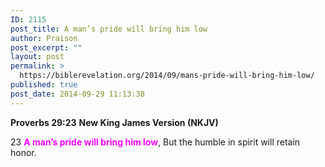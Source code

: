 ```yaml
---
ID: 2115
post_title: A man’s pride will bring him low
author: Praison
post_excerpt: ""
layout: post
permalink: >
  https://biblerevelation.org/2014/09/mans-pride-will-bring-him-low/
published: true
post_date: 2014-09-29 11:13:38
---
```

<strong>Proverbs 29:23</strong>
<strong> New King James Version (NKJV)</strong>

23 <span style="color: #ff00ff;"><strong>A man’s pride will bring him low</strong></span>,
But the humble in spirit will retain honor.